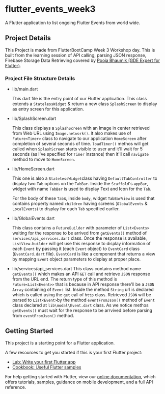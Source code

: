 # flutter_events_week3

A Flutter application to list ongoing Flutter Events from world wide.

## Project Details
This Project is made from FlutterBootCamp Week 3 Workshop day. This is built from the learning session of API calling, parsing JSON response, Firebase Storage Data Retrieving covered by [Pooja Bhaumik (GDE Expert for Flutter)](https://medium.com/@poojabhaumik).

### Project File Structure Details

* lib/main.dart

  This dart file is the entry point of our Flutter application. This class extends a `StatelessWidget` & return a new class `SplashScreen` to display as entry screen for this application.

* lib/SplashScreen.dart

  This class displays a `SplashScreen` with an Image in center retrieved from Web URL using `Image.network()`. It also makes use of   `Future<Timer>` class to navigate to our application `HomeScreen` after completion of several seconds of time. `loadTimer()` methos will get called when `SplashScreen` starts visible to user and it'll wait for 5 seconds (as I've specified for `Timer` instance) then it'll call `navigate` method to move to `HomeScreen`.

* lib/HomeScreen.dart

  This one is also a `StatelessWidget`class having `DefaultTabController` to display two `Tab` options on the  `TabBar`. Inside the `Scaffold`'s `appBar`, widget with name `TabBar` is used to display Text and Icon for the `Tab`. 

  For the body of these `Tab`s, inside `body`, widget `TabBarView` is used that contains property named `children` having screens (`GlobalEvents` & `LocalEvents`) to display for each `Tab` specified earlier.
  
* lib/GlobalEvents.dart

  This class contains a `FutureBuilder` with parameter of `List<Events>` waiting for the response to be arrived from `getEvents()` method of `services/api_services.dart` class. Once the response is available, `ListView.builder` will get use this response to display information of each `Event` by passing it (each `Event` object) to `EventCard` class (`EventCard.dart` file). `EventCard` is like a component that returns a view by mapping `Event` object parameters to display at proper place.
  
* lib/services/api_services.dart
  This class contains method name `getEvents()` which makes an API `GET` call and retrieve `JSON` response from the URL end. The return type of this method is `Future<List<Event>>` that is because in API response there'll be a `JSON Array` containing of `Event` list. Inside the method `String` url is declared which is called using the `get` call of `http` class. Retrieved `JSON` will be parsed to `List<Event>`by the method `eventFromJson()` method of `Event` class declared at `lib\modal\Event.dart` class.
  As we notice methos `getEvents()` must wait for the response to be arrvived before parsing from `eventFromJson()` method. 

## Getting Started

This project is a starting point for a Flutter application.

A few resources to get you started if this is your first Flutter project:

- [Lab: Write your first Flutter app](https://flutter.io/docs/get-started/codelab)
- [Cookbook: Useful Flutter samples](https://flutter.io/docs/cookbook)

For help getting started with Flutter, view our 
[online documentation](https://flutter.io/docs), which offers tutorials, 
samples, guidance on mobile development, and a full API reference.
